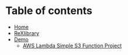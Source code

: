 # Table of contents

* [Home](https://app.gitbook.com/o/HhTfJJOHHF3lfqYUgSrl/s/kcpnrhmQ0syFkwT8z2BF/)
* [ReXlibrary](README.md)
* [Demo](demo/README.md)
  * [AWS Lambda Simple S3 Function Project](Demo/AWS\_Lambda/Readme.md)
